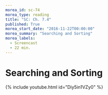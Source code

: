 ```yaml
---
morea_id: sc-74
morea_type: reading
title: "SC: Ch. 7.4"
published: True
morea_start_date: "2016-11-22T00:00:00"
morea_summary: "Searching and Sorting"
morea_labels: 
  - Screencast
  - 22 min.
---
```


# Searching and Sorting

{% include youtube.html id="Diy5in1VZy0" %}
